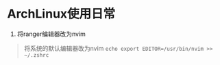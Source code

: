 # ArchLinux使用日常
1. 将ranger编辑器改为nvim
> 将系统的默认编辑器改为nvim `echo export EDITOR=/usr/bin/nvim >> ~/.zshrc`
